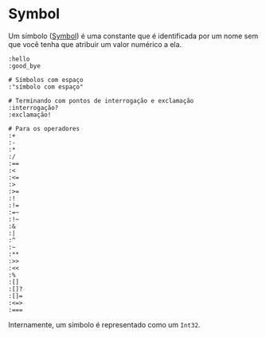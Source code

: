 # Symbol

Um símbolo ([Symbol](http://crystal-lang.org/api/Symbol.html)) é uma constante
que é identificada por um nome sem que você tenha que atribuir um valor numérico
a ela.

```crystal
:hello
:good_bye

# Símbolos com espaço
:"símbolo com espaço"

# Terminando com pontos de interrogação e exclamação
:interrogação?
:exclamação!

# Para os operadores
:+
:-
:*
:/
:==
:<
:<=
:>
:>=
:!
:!=
:=~
:!~
:&
:|
:^
:~
:**
:>>
:<<
:%
:[]
:[]?
:[]=
:<=>
:===
```

Internamente, um símbolo é representado como um `Int32`.

